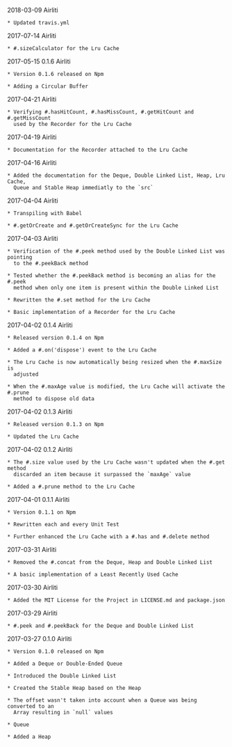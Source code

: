 2018-03-09 Airliti

    * Updated travis.yml

2017-07-14 Airliti

    * #.sizeCalculator for the Lru Cache

2017-05-15 0.1.6 Airliti

    * Version 0.1.6 released on Npm

    * Adding a Circular Buffer

2017-04-21 Airliti

    * Verifying #.hasHitCount, #.hasMissCount, #.getHitCount and #.getMissCount
      used by the Recorder for the Lru Cache

2017-04-19 Airliti

    * Documentation for the Recorder attached to the Lru Cache

2017-04-16 Airliti

    * Added the documentation for the Deque, Double Linked List, Heap, Lru Cache,
      Queue and Stable Heap immediatly to the `src`

2017-04-04 Airliti

    * Transpiling with Babel

    * #.getOrCreate and #.getOrCreateSync for the Lru Cache

2017-04-03 Airliti

    * Verification of the #.peek method used by the Double Linked List was pointing
      to the #.peekBack method
      
    * Tested whether the #.peekBack method is becoming an alias for the #.peek
      method when only one item is present within the Double Linked List
          
    * Rewritten the #.set method for the Lru Cache
    
    * Basic implementation of a Recorder for the Lru Cache

2017-04-02 0.1.4 Airliti

    * Released version 0.1.4 on Npm
    
    * Added a #.on('dispose') event to the Lru Cache
    
    * The Lru Cache is now automatically being resized when the #.maxSize is 
      adjusted
    
    * When the #.maxAge value is modified, the Lru Cache will activate the #.prune
      method to dispose old data

2017-04-02 0.1.3 Airliti

    * Released version 0.1.3 on Npm

    * Updated the Lru Cache

2017-04-02 0.1.2 Airliti

    * The #.size value used by the Lru Cache wasn't updated when the #.get method 
      discarded an item because it surpassed the `maxAge` value

    * Added a #.prune method to the Lru Cache

2017-04-01 0.1.1 Airliti

    * Version 0.1.1 on Npm

    * Rewritten each and every Unit Test
    
    * Further enhanced the Lru Cache with a #.has and #.delete method

2017-03-31 Airliti

    * Removed the #.concat from the Deque, Heap and Double Linked List

    * A basic implementation of a Least Recently Used Cache

2017-03-30 Airliti

    * Added the MIT License for the Project in LICENSE.md and package.json

2017-03-29 Airliti

    * #.peek and #.peekBack for the Deque and Double Linked List

2017-03-27 0.1.0 Airliti

    * Version 0.1.0 released on Npm

    * Added a Deque or Double-Ended Queue
    
    * Introduced the Double Linked List
    
    * Created the Stable Heap based on the Heap
    
    * The offset wasn't taken into account when a Queue was being converted to an 
      Array resulting in `null` values
    
    * Queue
    
    * Added a Heap